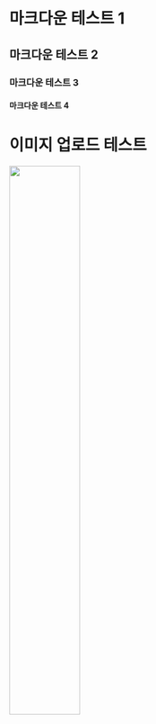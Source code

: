 # 마크다운 테스트 1

## 마크다운 테스트 2

### 마크다운 테스트 3

#### 마크다운 테스트 4

# 이미지 업로드 테스트
<img src="https://github.com/ashleytisdale/commit-test/assets/106113061/426266f8-0130-4ae2-9ec7-a7ae4c8addba" width="50%" height="50%">
